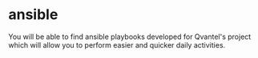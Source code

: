 # ansible
You will be able to find ansible playbooks developed for Qvantel's project which will allow you to perform easier and quicker daily activities.
